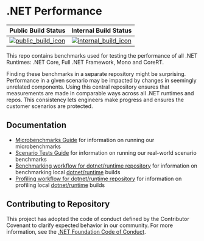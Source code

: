 # .NET Performance

| Public Build Status                         | Internal Build Status                            |
| :------------------------------------------ | :---------------------------------------------:  |
| [![public_build_icon]][public_build_status] | [![internal_build_icon]][internal_build_status]  |

This repo contains benchmarks used for testing the performance of all .NET Runtimes: .NET Core, Full .NET Framework, Mono and CoreRT.

Finding these benchmarks in a separate repository might be surprising. Performance in a given scenario may be impacted by changes in seemingly unrelated components. Using this central repository ensures that measurements are made in comparable ways across all .NET runtimes and repos. This consistency lets engineers make progress and ensures the customer scenarios are protected.

## Documentation

* [Microbenchmarks Guide](./src/benchmarks/micro/README.md) for information on running our microbenchmarks
* [Scenario Tests Guide](./docs/scenarios-workflow.md) for information on running our real-world scenario benchmarks
* [Benchmarking workflow for dotnet/runtime repository](./docs/benchmarking-workflow-dotnet-runtime.md) for information on benchmarking local [dotnet/runtime](https://github.com/dotnet/runtime) builds
* [Profiling workflow for dotnet/runtime repository](./docs/profiling-workflow-dotnet-runtime.md) for information on profiling local [dotnet/runtime](https://github.com/dotnet/runtime) builds

## Contributing to Repository

This project has adopted the code of conduct defined by the Contributor Covenant to clarify expected behavior in our community. For more information, see the [.NET Foundation Code of Conduct](https://dotnetfoundation.org/code-of-conduct).

[public_build_icon]:                               https://dev.azure.com/dnceng/public/_apis/build/status/dotnet/performance/performance-ci?branchName=main	
[public_build_status]:                             https://dev.azure.com/dnceng/public/_build/latest?definitionId=271&branchName=main	
[internal_build_icon]:                             https://dev.azure.com/dnceng/internal/_apis/build/status/dotnet/performance/dotnet-performance?branchName=main	
[internal_build_status]:                           https://dev.azure.com/dnceng/internal/_build/latest?definitionId=306&branchName=main	
